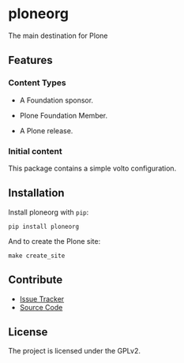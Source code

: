 # ploneorg

The main destination for Plone

## Features

### Content Types

- A Foundation sponsor.

- Plone Foundation Member.

- A Plone release.


### Initial content

This package contains a simple volto configuration.

Installation
------------

Install ploneorg with `pip`:

```shell
pip install ploneorg
```
And to create the Plone site:

```shell
make create_site
```

## Contribute

- [Issue Tracker](https://github.com/plone/plone.org/issues)
- [Source Code](https://github.com/plone/plone.org/)

## License

The project is licensed under the GPLv2.
